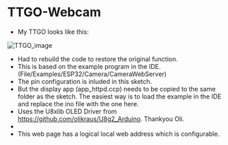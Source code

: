 # TTGO-Webcam
+ My TTGO looks like this:

![TTGO_image](https://user-images.githubusercontent.com/24758833/167496067-3f68a98a-68ff-4860-8122-55b17c9839d9.png)

+ Had to rebuild the code to restore the original function.
+ This is based on the example program in the IDE. (File/Examples/ESP32/Camera/CameraWebServer)
+ The pin configuration is inluded in this sketch.
+ But the display app (app_httpd.ccp) needs to be copied to the same folder as the sketch.
 The easiest way is to load the example in the IDE and replace the ino file with the one here.
+ Uses the U8xlib OLED Driver from https://github.com/olikraus/U8g2_Arduino.  Thankyou Oli.
+ 
+ This web page has a logical local web address which is configurable.

